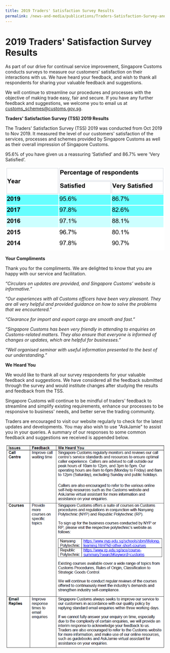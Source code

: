 ```yaml
---
title: 2019 Traders' Satisfaction Survey Results 
permalink: /news-and-media/publications/Traders-Satisfaction-Survey-and-Pro-Enterprise-ranking-survey-results
---
```


# 2019 Traders' Satisfaction Survey Results

As part of our drive for continual service improvement, Singapore Customs conducts surveys to measure our customers' satisfaction on their interactions with us. We have heard your feedback, and wish to thank all respondents for sharing your valuable feedback and suggestions.

We will continue to streamline our procedures and processes with the objective of making trade easy, fair and secure. If you have any further feedback and suggestions, we welcome you to email us at [customs_schemes@customs.gov.sg](mailto:customs_schemes@customs.gov.sg).

**Traders' Satisfaction Survey (TSS) 2019 Results**

The Traders' Satisfaction Survey (TSS) 2019 was conducted from Oct 2019 to Nov 2019. It measured the level of our customers' satisfaction of the services, processes and schemes provided by Singapore Customs as well as their overall impression of Singapore Customs.

95.6% of you have given us a reassuring ‘Satisfied’ and 86.7% were 'Very Satisfied’.


![Results](images/TSS1.png)


**Your Compliments**

Thank you for the compliments. We are delighted to know that you are happy with our service and facilitation.

_“Circulars on updates are provided, and Singapore Customs’ website is informative.”_

_“Our experiences with all Customs officers have been very pleasant. They are all very helpful and provided guidance on how to solve the problems that we encountered.”_

_“Clearance for import and export cargo are smooth and fast.”_

_“Singapore Customs has been very friendly in attending to enquiries on Customs-related matters. They also ensure that everyone is informed of changes or updates, which are helpful for businesses.”_

_“Well organised seminar with useful information presented to the best of our understanding.”_

**We Heard You**

We would like to thank all our survey respondents for your valuable feedback and suggestions. We have considered all the feedback submitted through the survey and would institute changes after studying the results and feedback from the TSS.

Singapore Customs will continue to be mindful of traders' feedback to streamline and simplify existing requirements, enhance our processes to be responsive to business' needs, and better serve the trading community.

Traders are encouraged to visit our website regularly to check for the latest updates and developments. You may also wish to use "AskJamie" to assist you in your queries. A summary of our responses to some common feedback and suggestions we received is appended below.

![Feedback and Suggestions](images/TSS2.png)





